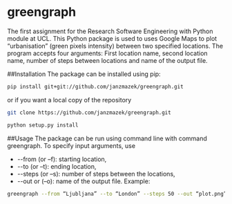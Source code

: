 # greengraph
The first assignment for the Research Software Engineering with Python module at UCL. This Python package is used to uses Google Maps to plot “urbanisation” (green pixels intensity) between two specified locations. The program accepts four arguments: First location name, second location name, number of steps between locations and name of the output file.

##Installation
The package can be installed using pip:
```bash
pip install git+git://github.com/janzmazek/greengraph.git
```
or if you want a local copy of the repository
```bash
git clone https://github.com/janzmazek/greengraph.git
```
```bash
python setup.py install
```

##Usage
The package can be run using command line with command greengraph. To specify input arguments, use
-	--from (or –f): starting location,
-	--to (or –t): ending location,
-	--steps (or –s): number of steps between the locations,
-	--out or (–o): name of the output file.
Example:
```bash
greengraph --from “Ljubljana” --to “London” --steps 50 --out “plot.png” ```
